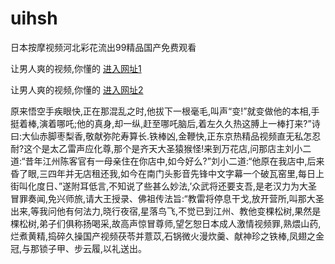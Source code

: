 # uihsh
日本按摩视频河北彩花流出99精品国产免费观看
                 
让男人爽的视频,你懂的  [进入网址1](https://jaakcc.com/?222)

让男人爽的视频,你懂的  [进入网址2](https://jaamcc.com/?222)
                       

原来悟空手疾眼快,正在那混乱之时,他拔下一根毫毛,叫声“变!”就变做他的本相,手挺着棒,演着哪吒;他的真身,却一纵,赶至哪吒脑后,着左久久热这膊上一棒打来?”诗曰:大仙赤脚枣梨香,敬献弥陀寿算长.铁棒凶,金鞭快,正东京热精品视频直无私怎忍耐?这个是太乙雷声应化尊,那个是齐天大圣猿猴怪!来到万花店,问那店主刘小二道:“昔年江州陈客官有一母亲住在你店中,如今好么?”刘小二道:“他原在我店中,后来昏了眼,三四年并无店租还我,如今在南门头影音先锋中文字幕一个破瓦窑里,每日上街叫化度日、”遂附耳低言,不知说了些甚么妙法,’众武将还要支吾,是老汉力为大圣冒罪奏闻,免兴师旅,请大王授录、佛祖传法旨:“教雷将停息干戈,放开营所,叫那大圣出来,等我问他有何法力,晓行夜宿,星落鸟飞,不觉已到江州、教他变棵松树,果然是棵松树,弟子们俱称扬喝采,故高声惊冒尊师,望乞恕日本成人激情视频罪,熟煨山药,烂煮黄精,捣碎久操国产视频茯苓并薏苡,石锅微火漫炊羹、献神珍之铁棒,凤翅之金冠,与那锁子甲、步云履,以礼送出。
